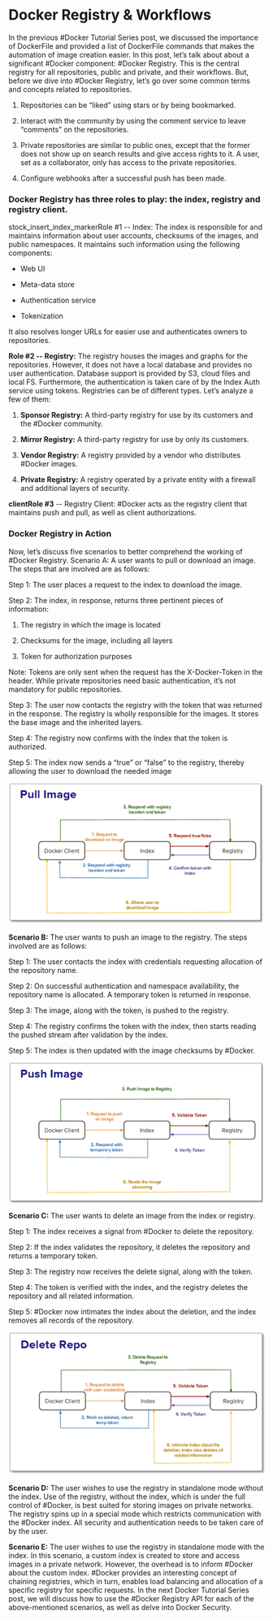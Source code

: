 # Docker Registry & Workflows

In the previous #Docker Tutorial Series post, we discussed the importance of DockerFile and provided a list of DockerFile commands that makes the automation of image creation easier. In this post, let’s talk about about a significant #Docker component: #Docker Registry. This is the central registry for all repositories, public and private, and their workflows. But, before we dive into #Docker Registry, let’s go over some common terms and concepts related to repositories.

1. Repositories can be “liked” using stars or by being bookmarked.

2. Interact with the community by using the comment service to leave “comments” on the repositories.

3. Private repositories are similar to public ones, except that the former does not show up on search results and give access rights to it. A user, set as a collaborator, only has access to the private repositories.

4. Configure webhooks after a successful push has been made.

### Docker Registry has three roles to play: the index, registry and registry client.

stock_insert_index_markerRole #1 -- Index: The index is responsible for and maintains information about user accounts, checksums of the images, and public namespaces. It maintains such information using the following components:

* Web UI

* Meta-data store

* Authentication service

* Tokenization

It also resolves longer URLs for easier use and authenticates owners to repositories.

**Role #2 -- Registry:** The registry houses the images and graphs for the repositories. However, it does not have a local database and provides no user authentication. Database support is provided by S3, cloud files and local FS. Furthermore, the authentication is taken care of by the Index Auth service using tokens. Registries can be of different types. Let’s analyze a few of them:

1. **Sponsor Registry:** A third-party registry for use by its customers and the #Docker community.

2. **Mirror Registry:** A third-party registry for use by only its customers.

3. **Vendor Registry:** A registry provided by a vendor who distributes #Docker images.

4. **Private Registry:** A registry operated by a private entity with a firewall and additional layers of security.

**clientRole #3** -- Registry Client: #Docker acts as the registry client that maintains push and pull, as well as client authorizations.

### Docker Registry in Action

Now, let’s discuss five scenarios to better comprehend the working of #Docker Registry. Scenario A: A user wants to pull or download an image. The steps that are involved are as follows:

Step 1: The user places a request to the index to download the image.

Step 2: The index, in response, returns three pertinent pieces of information:

1. The registry in which the image is located

2. Checksums for the image, including all layers

3. Token for authorization purposes

Note: Tokens are only sent when the request has the X-Docker-Token in the header. While private repositories need basic authentication, it’s not mandatory for public repositories.

Step 3: The user now contacts the registry with the token that was returned in the response. The registry is wholly responsible for the images. It stores the base image and the inherited layers.

Step 4: The registry now confirms with the Index that the token is authorized.

Step 5: The index now sends a “true” or “false” to the registry, thereby allowing the user to download the needed image

![](pull.png)

**Scenario B:** The user wants to push an image to the registry. The steps involved are as follows:

Step 1: The user contacts the index with credentials requesting allocation of the repository name.

Step 2: On successful authentication and namespace availability, the repository name is allocated. A temporary token is returned in response.

Step 3: The image, along with the token, is pushed to the registry.

Step 4: The registry confirms the token with the index, then starts reading the pushed stream after validation by the index.

Step 5: The index is then updated with the image checksums by #Docker.

![](push.png)

**Scenario C:** The user wants to delete an image from the index or registry.

Step 1: The index receives a signal from #Docker to delete the repository.

Step 2: If the index validates the repository, it deletes the repository and returns a temporary token.

Step 3: The registry now receives the delete signal, along with the token.

Step 4: The token is verified with the index, and the registry deletes the repository and all related information.

Step 5: #Docker now intimates the index about the deletion, and the index removes all records of the repository.

![](delete.png)

**Scenario D:** The user wishes to use the registry in standalone mode without the index. Use of the registry, without the index, which is under the full control of #Docker, is best suited for storing images on private networks. The registry spins up in a special mode which restricts communication with the #Docker index. All security and authentication needs to be taken care of by the user.

**Scenario E:** The user wishes to use the registry in standalone mode with the index. In this scenario, a custom index is created to store and access images in a private network. However, the overhead is to inform #Docker about the custom index. #Docker provides an interesting concept of chaining registries, which in turn, enables load balancing and allocation of a specific registry for specific requests. In the next Docker Tutorial Series post, we will discuss how to use the #Docker Registry API for each of the above-mentioned scenarios, as well as delve into Docker Security.

